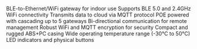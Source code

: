 BLE-to-Ethernet/WiFi gateway for indoor use
Supports BLE 5.0 and 2.4GHz WiFi connectivity
Transmits data to cloud via MQTT protocol
POE powered with cascading up to 5 gateways
Bi-directional communication for remote management
Robust WiFi and MQTT encryption for security
Compact and rugged ABS+PC casing
Wide operating temperature range (-30°C to 50°C)
LED indicators and physical buttons
